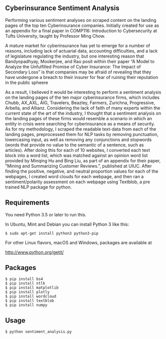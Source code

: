 Cyberinsurance Sentiment Analysis
---------------------------------
  Performing various sentiment analyses on scraped content on the landing pages of the top ten Cyberinsurance companies. Initially created for use as an appendix for a final paper in COMP116: Introduction to Cybersecurity at Tufts University, taught by Professor Ming Chow.

  A mature market for cyberinsurance has yet to emerge for a number of reasons, including lack of actuarial data, accounting difficulties, and a lack of legislature regulating the industry, but one interesting reason that Bandyopadhyay, Mookerjee, and Rao posit within their paper “A Model to Analyze the Unfulfilled Promise of Cyber Insurance: The Impact of Secondary Loss” is that companies may be afraid of revealing that they have undergone a breach to their insurer for fear of ruining their reputation in the public spheere

  As a result, I believed it would be interesting to perform a sentiment analysis on the landing pages of the ten major cyberinsurance firms, which includes Chubb, AX_AXL, AIG, Travelers, Beazley, Farmers, Zurichna, Progressive, Arbella, and Allianz. Considering the lack of faith of many experts within the current state of the art of the industry, I thought that a sentiment analysis on the landing pages of these firms would resemble a scenario in which an entity in crisis were searching for cyberinsurance as a means of security. As for my methodology, I scraped the readable text-data from each of the landing pages, preprocessed them for NLP tasks by removing punctuation, lowercasing input, as well as removing any conjunctions and stopwords (words that provide no value to the semantic of a sentence, such as articles). After doing this for each of 10 websites, I converted each text block into a word list, which was matched against an opinion word list provided by Minqing Hu and Bing Liu, as part of an appendix for their paper, "Mining and Summarizing Customer Reviews.", published at UIUC. After finding the positive, negative, and neutral proportion values for each of the webpages, I created word clouds for each webpage, and then ran a sentiment/polarity assessment on each webpage using Textblob, a pre trained NLP package for python.
  
Requirements
------------

You need Python 3.5 or later to run this. 

In Ubuntu, Mint and Debian you can install Python 3 like this:

    $ sudo apt-get install python3 python3-pip

For other Linux flavors, macOS and Windows, packages are available at

  http://www.python.org/getit/

Packages 
--------
    $ pip install bs4
    $ pip install ntlk
    $ pip install matplotlib
    $ pip install plotly
    $ pip install wordcloud
    $ pip install textblob
    $ pip install numpy

Usage
-----
    $ python sentiment_analysis.py
 
